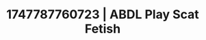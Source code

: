 ---
categories:
- Immersive erotica
- Obedience kink
- Moonlit passion
- Butt plug play
- Public flashing
image: /assets/images/1747787760723.jpg
layout: post
seo:
  description: Featured content with premium ABDL Play, Scat Fetish. HD images available.
  keywords: ABDL Play, Scat Fetish
  og_image: /assets/images/1747787760723.jpg
  schema_type: VisualArtwork
tags:
- '#1747787760723'
- Scat Fetish
- ABDL Play
title: 1747787760723 | ABDL Play Scat Fetish
---